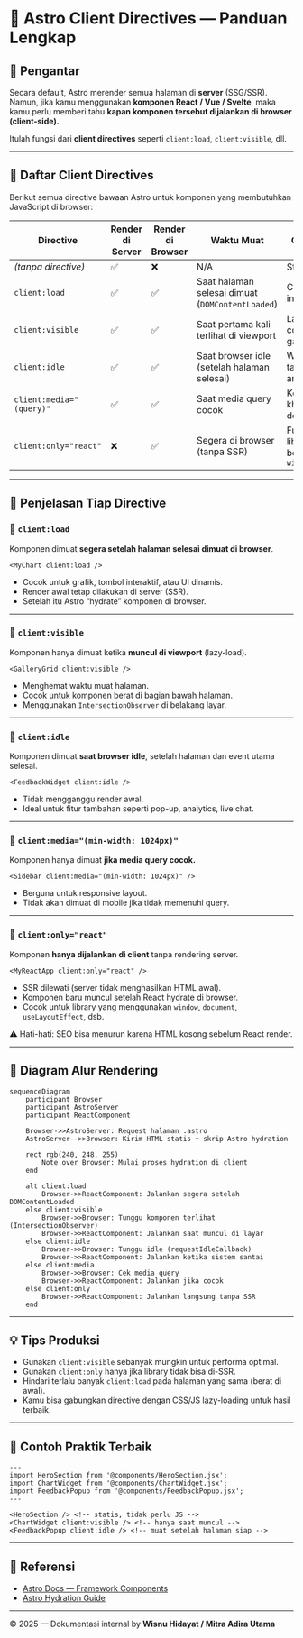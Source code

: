 # 🌟 Astro Client Directives — Panduan Lengkap

## 📘 Pengantar

Secara default, Astro merender semua halaman di **server** (SSG/SSR).  
Namun, jika kamu menggunakan **komponen React / Vue / Svelte**, maka kamu perlu memberi tahu **kapan komponen tersebut dijalankan di browser (client-side).**

Itulah fungsi dari **client directives** seperti `client:load`, `client:visible`, dll.

---

## 🧩 Daftar Client Directives

Berikut semua directive bawaan Astro untuk komponen yang membutuhkan JavaScript di browser:

| Directive                | Render di Server | Render di Browser | Waktu Muat                                       | Cocok Untuk                               |
| ------------------------ | ---------------- | ----------------- | ------------------------------------------------ | ----------------------------------------- |
| _(tanpa directive)_      | ✅               | ❌                | N/A                                              | Static HTML                               |
| `client:load`            | ✅               | ✅                | Saat halaman selesai dimuat (`DOMContentLoaded`) | Chart, form interaktif                    |
| `client:visible`         | ✅               | ✅                | Saat pertama kali terlihat di viewport           | Lazy components, gambar besar             |
| `client:idle`            | ✅               | ✅                | Saat browser idle (setelah halaman selesai)      | Widget tambahan, analytics                |
| `client:media="(query)"` | ✅               | ✅                | Saat media query cocok                           | Komponen khusus desktop/mobile            |
| `client:only="react"`    | ❌               | ✅                | Segera di browser (tanpa SSR)                    | Full React app, library berbasis `window` |

---

## 🧠 Penjelasan Tiap Directive

### 🔹 `client:load`

Komponen dimuat **segera setelah halaman selesai dimuat di browser**.

```astro
<MyChart client:load />
```

- Cocok untuk grafik, tombol interaktif, atau UI dinamis.
- Render awal tetap dilakukan di server (SSR).
- Setelah itu Astro “hydrate” komponen di browser.

---

### 🔹 `client:visible`

Komponen hanya dimuat ketika **muncul di viewport** (lazy-load).

```astro
<GalleryGrid client:visible />
```

- Menghemat waktu muat halaman.
- Cocok untuk komponen berat di bagian bawah halaman.
- Menggunakan `IntersectionObserver` di belakang layar.

---

### 🔹 `client:idle`

Komponen dimuat **saat browser idle**, setelah halaman dan event utama selesai.

```astro
<FeedbackWidget client:idle />
```

- Tidak mengganggu render awal.
- Ideal untuk fitur tambahan seperti pop-up, analytics, live chat.

---

### 🔹 `client:media="(min-width: 1024px)"`

Komponen hanya dimuat **jika media query cocok.**

```astro
<Sidebar client:media="(min-width: 1024px)" />
```

- Berguna untuk responsive layout.
- Tidak akan dimuat di mobile jika tidak memenuhi query.

---

### 🔹 `client:only="react"`

Komponen **hanya dijalankan di client** tanpa rendering server.

```astro
<MyReactApp client:only="react" />
```

- SSR dilewati (server tidak menghasilkan HTML awal).
- Komponen baru muncul setelah React hydrate di browser.
- Cocok untuk library yang menggunakan `window`, `document`, `useLayoutEffect`, dsb.

⚠️ Hati-hati: SEO bisa menurun karena HTML kosong sebelum React render.

---

## 🧬 Diagram Alur Rendering

```mermaid
sequenceDiagram
    participant Browser
    participant AstroServer
    participant ReactComponent

    Browser->>AstroServer: Request halaman .astro
    AstroServer-->>Browser: Kirim HTML statis + skrip Astro hydration

    rect rgb(240, 248, 255)
        Note over Browser: Mulai proses hydration di client
    end

    alt client:load
        Browser->>ReactComponent: Jalankan segera setelah DOMContentLoaded
    else client:visible
        Browser->>Browser: Tunggu komponen terlihat (IntersectionObserver)
        Browser->>ReactComponent: Jalankan saat muncul di layar
    else client:idle
        Browser->>Browser: Tunggu idle (requestIdleCallback)
        Browser->>ReactComponent: Jalankan ketika sistem santai
    else client:media
        Browser->>Browser: Cek media query
        Browser->>ReactComponent: Jalankan jika cocok
    else client:only
        Browser->>ReactComponent: Jalankan langsung tanpa SSR
    end
```

---

## 💡 Tips Produksi

- Gunakan `client:visible` sebanyak mungkin untuk performa optimal.
- Gunakan `client:only` hanya jika library tidak bisa di-SSR.
- Hindari terlalu banyak `client:load` pada halaman yang sama (berat di awal).
- Kamu bisa gabungkan directive dengan CSS/JS lazy-loading untuk hasil terbaik.

---

## 🧱 Contoh Praktik Terbaik

```astro
---
import HeroSection from '@components/HeroSection.jsx';
import ChartWidget from '@components/ChartWidget.jsx';
import FeedbackPopup from '@components/FeedbackPopup.jsx';
---

<HeroSection /> <!-- statis, tidak perlu JS -->
<ChartWidget client:visible /> <!-- hanya saat muncul -->
<FeedbackPopup client:idle /> <!-- muat setelah halaman siap -->
```

---

## 🧾 Referensi

- [Astro Docs — Framework Components](https://docs.astro.build/en/reference/directives-reference/#client-directives)
- [Astro Hydration Guide](https://docs.astro.build/en/core-concepts/component-hydration/)

---

© 2025 — Dokumentasi internal by **Wisnu Hidayat / Mitra Adira Utama**
